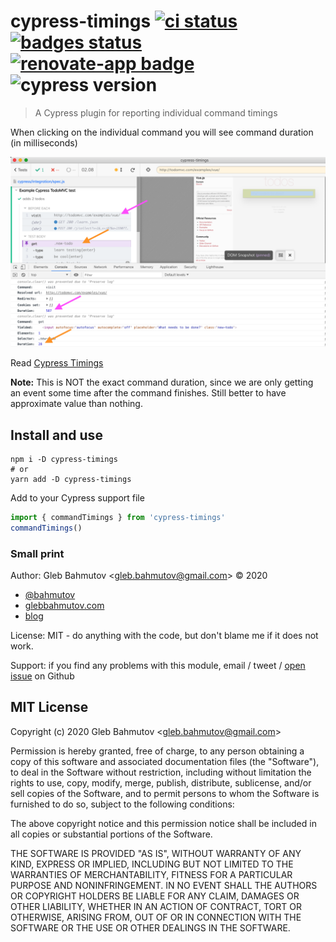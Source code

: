 # cypress-timings [![ci status][ci image]][ci url] [![badges status][badges image]][badges url] [![renovate-app badge][renovate-badge]][renovate-app] ![cypress version](https://img.shields.io/badge/cypress-9.4.1-brightgreen)
> A Cypress plugin for reporting individual command timings

When clicking on the individual command you will see command duration (in milliseconds)

![Cypress command timings](images/timings.png)

Read [Cypress Timings](https://glebbahmutov.com/blog/cypress-timings/)

**Note:** This is NOT the exact command duration, since we are only getting an event some time after the command finishes. Still better to have approximate value than nothing.

## Install and use

```shell
npm i -D cypress-timings
# or
yarn add -D cypress-timings
```

Add to your Cypress support file

```js
import { commandTimings } from 'cypress-timings'
commandTimings()
```

### Small print

Author: Gleb Bahmutov &lt;gleb.bahmutov@gmail.com&gt; &copy; 2020

- [@bahmutov](https://twitter.com/bahmutov)
- [glebbahmutov.com](https://glebbahmutov.com)
- [blog](https://glebbahmutov.com/blog)

License: MIT - do anything with the code, but don't blame me if it does not work.

Support: if you find any problems with this module, email / tweet /
[open issue](https://github.com/bahmutov/cypress-timings/issues) on Github

## MIT License

Copyright (c) 2020 Gleb Bahmutov &lt;gleb.bahmutov@gmail.com&gt;

Permission is hereby granted, free of charge, to any person
obtaining a copy of this software and associated documentation
files (the "Software"), to deal in the Software without
restriction, including without limitation the rights to use,
copy, modify, merge, publish, distribute, sublicense, and/or sell
copies of the Software, and to permit persons to whom the
Software is furnished to do so, subject to the following
conditions:

The above copyright notice and this permission notice shall be
included in all copies or substantial portions of the Software.

THE SOFTWARE IS PROVIDED "AS IS", WITHOUT WARRANTY OF ANY KIND,
EXPRESS OR IMPLIED, INCLUDING BUT NOT LIMITED TO THE WARRANTIES
OF MERCHANTABILITY, FITNESS FOR A PARTICULAR PURPOSE AND
NONINFRINGEMENT. IN NO EVENT SHALL THE AUTHORS OR COPYRIGHT
HOLDERS BE LIABLE FOR ANY CLAIM, DAMAGES OR OTHER LIABILITY,
WHETHER IN AN ACTION OF CONTRACT, TORT OR OTHERWISE, ARISING
FROM, OUT OF OR IN CONNECTION WITH THE SOFTWARE OR THE USE OR
OTHER DEALINGS IN THE SOFTWARE.

[ci image]: https://github.com/bahmutov/cypress-timings/workflows/ci/badge.svg?branch=main
[ci url]: https://github.com/bahmutov/cypress-timings/actions
[badges image]: https://github.com/bahmutov/cypress-timings/workflows/badges/badge.svg?branch=main
[badges url]: https://github.com/bahmutov/cypress-timings/actions
[renovate-badge]: https://img.shields.io/badge/renovate-app-blue.svg
[renovate-app]: https://renovateapp.com/
